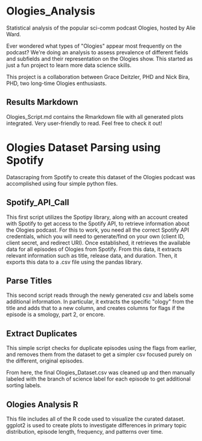 # Ologies_Analysis
Statistical analysis of the popular sci-comm podcast Ologies, hosted by Alie Ward.

Ever wondered what types of "Ologies" appear most frequently on the podcast? We're doing an analysis to assess prevalence of different fields and subfields and their representation on the Ologies show. This started as just a fun project to learn more data science skills.

This project is a collaboration between Grace Deitzler, PHD and Nick Bira, PHD, two long-time Ologies enthusiasts.

## Results Markdown

Ologies_Script.md contains the Rmarkdown file with all generated plots integrated. Very user-friendly to read. Feel free to check it out!

# Ologies Dataset Parsing using Spotify

Datascraping from Spotify to create this dataset of the Ologies podcast was accomplished using four simple python files.

## Spotify_API_Call

This first script utilizes the Spotipy library, along with an account created with Spotify to get access to the Spotify API, to retrieve information about the Ologies podcast.
For this to work, you need all the correct Spotify API credentials, which you will need to generate/find on your own (client ID, client secret, and redirect URI).
Once established, it retrieves the available data for all episodes of Ologies from Spotify.
From this data, it extracts relevant information such as title, release data, and duration.
Then, it exports this data to a .csv file using the pandas library.

## Parse Titles

This second script reads through the newly generated csv and labels some additional information.
In particular, it extracts the specific "ology" from the title and adds that to a new column, and creates columns for flags if the episode is a smology, part 2, or encore.

## Extract Duplicates

This simple script checks for duplicate episodes using the flags from earlier, and removes them from the dataset to get a simpler csv focused purely on the different, original episodes.

From here, the final Ologies_Dataset.csv was cleaned up and then manually labeled with the branch of science label for each episode to get additional sorting labels.

## Ologies Analysis R

This file includes all of the R code used to visualize the curated dataset. ggplot2 is used to create plots to investigate differences in primary topic distribution, episode length, frequency, and patterns over time.
